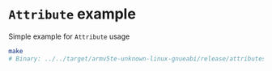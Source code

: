 # `Attribute` example

Simple example for `Attribute` usage

```bash
make
# Binary: ../../target/armv5te-unknown-linux-gnueabi/release/attributes
```